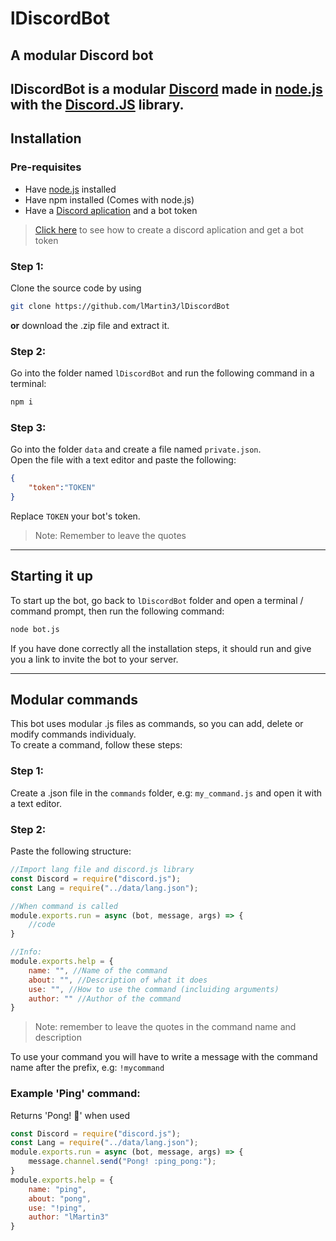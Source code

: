 # lDiscordBot
## A modular Discord bot
**lDiscordBot** is a modular [Discord](https://discord.com) made in [node.js](https://nodejs.org) with the [Discord.JS](https://discord.js.org/#/) library.  
---
## Installation
### Pre-requisites
- Have [node.js](https://nodejs.org) installed
- Have npm installed (Comes with node.js)
- Have a [Discord aplication](https://discordapp.com/developers/applications/) and a bot token
> [Click here](https://github.com/reactiflux/discord-irc/wiki/Creating-a-discord-bot-&-getting-a-token) to see how to create a discord aplication and get a bot token
### Step 1:
Clone the source code by using
```bash
git clone https://github.com/lMartin3/lDiscordBot
```
**or** download the .zip file and extract it.
### Step 2:
Go into the folder named `lDiscordBot` and run the following command in a terminal:
```bash
npm i
```
### Step 3:
Go into the folder `data` and create a file named `private.json`.  
Open the file with a text editor and paste the following:
```json
{
    "token":"TOKEN"
}
```
Replace `TOKEN` your bot's token.  
> Note: Remember to leave the quotes

---
## Starting it up
To start up the bot, go back to `lDiscordBot` folder and open a terminal / command prompt, then run the following command:
```bash
node bot.js
```
If you have done correctly all the installation steps, it should run and give you a link to invite the bot to your server.


---

## Modular commands
This bot uses modular .js files as commands, so you can add, delete or modify commands individualy.  
To create a command, follow these steps:
### Step 1:
Create a .json file in the `commands` folder, e.g: `my_command.js` and open it with a text editor.
### Step 2:
Paste the following structure:

```javascript
//Import lang file and discord.js library
const Discord = require("discord.js");
const Lang = require("../data/lang.json");

//When command is called 
module.exports.run = async (bot, message, args) => {
    //code
}

//Info:
module.exports.help = {
	name: "", //Name of the command
    about: "", //Description of what it does
    use: "", //How to use the command (incluiding arguments)
    author: "" //Author of the command
}
```
> Note: remember to leave the quotes in the command name and description

To use your command you will have to write a message with the command name after the prefix, e.g: `!mycommand`

### Example 'Ping' command:
Returns 'Pong! :ping_pong:' when used
```javascript
const Discord = require("discord.js");
const Lang = require("../data/lang.json");
module.exports.run = async (bot, message, args) => {
    message.channel.send("Pong! :ping_pong:");
}
module.exports.help = {
	name: "ping",
	about: "pong",
	use: "!ping",
    author: "lMartin3"
}
```



